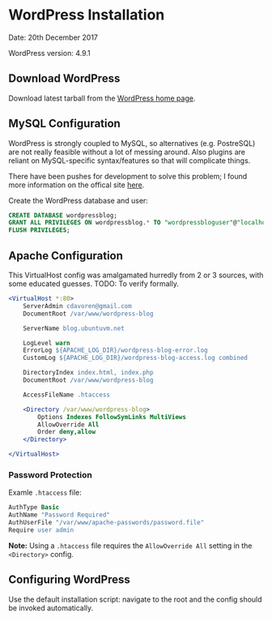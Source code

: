 # WordPress Installation

Date: 20th December 2017

WordPress version: 4.9.1

## Download WordPress

Download latest tarball from the [WordPress home page](https://wordpress.org/download/).

## MySQL Configuration

WordPress is strongly coupled to MySQL, so alternatives (e.g. PostreSQL) are not really feasible without a lot of messing around.  Also plugins are reliant on MySQL-specific syntax/features so that will complicate things.

There have been pushes for development to solve this problem; I found more information on the offical site [here](https://codex.wordpress.org/Using_Alternative_Databases).

Create the WordPress database and user:

```sql
CREATE DATABASE wordpressblog;
GRANT ALL PRIVILEGES ON wordpressblog.* TO "wordpressbloguser"@"localhost" IDENTIFIED BY "wordpressbloguser20171220";
FLUSH PRIVILEGES;
```

## Apache Configuration

This VirtualHost config was amalgamated hurredly from 2 or 3 sources, with some educated guesses.  TODO: To verify formally.

```apache
<VirtualHost *:80>  
    ServerAdmin cdavoren@gmail.com
    DocumentRoot /var/www/wordpress-blog

    ServerName blog.ubuntuvm.net

    LogLevel warn
    ErrorLog ${APACHE_LOG_DIR}/wordpress-blog-error.log
    CustomLog ${APACHE_LOG_DIR}/wordpress-blog-access.log combined

    DirectoryIndex index.html, index.php
    DocumentRoot /var/www/wordpress-blog

    AccessFileName .htaccess

    <Directory /var/www/wordpress-blog>
        Options Indexes FollowSymLinks MultiViews
        AllowOverride All
        Order deny,allow
    </Directory>

</VirtualHost>
```

### Password Protection

Examle `.htaccess` file:

```apache
AuthType Basic
AuthName "Password Required"
AuthUserFile "/var/www/apache-passwords/password.file"
Require user admin
```

**Note:** Using a `.htaccess` file requires the `AllowOverride All` setting in the `<Directory>` config.

## Configuring WordPress

Use the default installation script: navigate to the root and the config should be invoked automatically.
